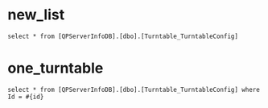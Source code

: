new_list
===
    select * from [QPServerInfoDB].[dbo].[Turntable_TurntableConfig]
one_turntable
===
    select * from [QPServerInfoDB].[dbo].[Turntable_TurntableConfig] where Id = #{id}
